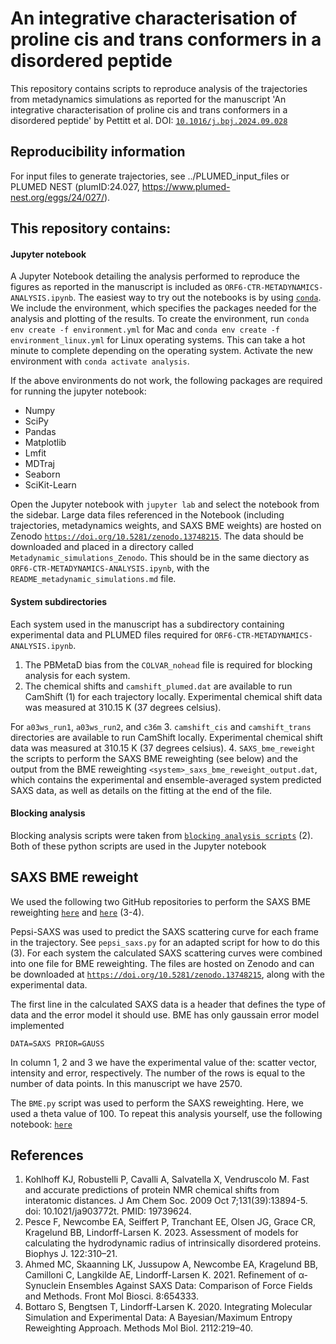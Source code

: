 # An integrative characterisation of proline cis and trans conformers in a disordered peptide

This repository contains scripts to reproduce analysis of the trajectories from metadynamics simulations as reported for the manuscript 'An integrative characterisation of proline cis and trans conformers in a disordered peptide' by Pettitt et al. DOI: [`10.1016/j.bpj.2024.09.028`](10.1016/j.bpj.2024.09.028)

## Reproducibility information 
For input files to generate trajectories, see ../PLUMED_input_files or PLUMED NEST (plumID:24.027, https://www.plumed-nest.org/eggs/24/027/).

## This repository contains: 

#### Jupyter notebook 
A Jupyter Notebook detailing the analysis performed to reproduce the figures as reported in the manuscript is included as `ORF6-CTR-METADYNAMICS-ANALYSIS.ipynb`. The easiest way to try out the notebooks is by using [`conda`](https://www.anaconda.com/products/individual). We include the environment, which specifies the packages needed for the analysis and plotting of the results. To create the environment, run `conda env create -f environment.yml` for Mac and `conda env create -f environment_linux.yml` for Linux operating systems. This can take a hot minute to complete depending on the operating system. Activate the new environment with `conda activate analysis`. 

If the above environments do not work, the following packages are required for running the jupyter notebook:
- Numpy
- SciPy
- Pandas 
- Matplotlib
- Lmfit
- MDTraj
- Seaborn
- SciKit-Learn 

Open the Jupyter notebook with `jupyter lab` and select the notebook from the sidebar. Large data files referenced in the Notebook (including trajectories, metadynamics weights, and SAXS BME weights) are hosted on Zenodo [`https://doi.org/10.5281/zenodo.13748215`](https://doi.org/10.5281/zenodo.13748215). The data should be downloaded and placed in a directory called `Metadynamic_simulations_Zenodo`. This should be in the same diectory as `ORF6-CTR-METADYNAMICS-ANALYSIS.ipynb`, with the `README_metadynamic_simulations.md` file. 

#### System subdirectories   
Each system used in the manuscript has a subdirectory containing experimental data and PLUMED files required for `ORF6-CTR-METADYNAMICS-ANALYSIS.ipynb`. 
1. The PBMetaD bias from the `COLVAR_nohead` file is required for blocking analysis for each system.
2. The chemical shifts and `camshift_plumed.dat` are available to run CamShift (1) for each trajectory locally. Experimental chemical shift data was measured at 310.15 K (37 degrees celsius). 

For `a03ws_run1`, `a03ws_run2`, and `c36m`
3. `camshift_cis` and `camshift_trans` directories are available to run CamShift locally. Experimental chemical shift data was measured at 310.15 K (37 degrees celsius). 
4. `SAXS_bme_reweight` the scripts to perform the SAXS BME reweighting (see below) and the output from the BME reweighting `<system>_saxs_bme_reweight_output.dat`, which contains the experimental and ensemble-averaged system predicted SAXS data, as well as details on the fitting at the end of the file. 

#### Blocking analysis 
Blocking analysis scripts were taken from [`blocking analysis scripts`](https://github.com/fpesceKU/BLOCKING) (2). Both of these python scripts are used in the Jupyter notebook 

## SAXS BME reweight 
We used the following two GitHub repositories to perform the SAXS BME reweighting [`here`](https://github.com/KULL-Centre/papers/tree/main/2021/aSYN-ahmed-et-al) and [`here`](https://github.com/KULL-Centre/BME) (3-4). 

Pepsi-SAXS was used to predict the SAXS scattering curve for each frame in the trajectory. See `pepsi_saxs.py` for an adapted script for how to do this (3). For each system the calculated SAXS scattering curves were combined into one file for BME reweighting. The files are hosted on Zenodo and can be downloaded at [`https://doi.org/10.5281/zenodo.13748215`](https://doi.org/10.5281/zenodo.13748215), along with the experimental data.

The first line in the calculated SAXS data is a header that defines the type of data and the error model it should use. BME has only gaussain error model implemented
	
	DATA=SAXS PRIOR=GAUSS    

In column 1, 2 and 3 we have the experimental value of the: scatter vector, intensity and error, respectively. The number of the rows is equal to the number of data points. In this manuscript we have  2570.

The `BME.py` script was used to perform the SAXS reweighting. Here, we used a theta value of 100. To repeat this analysis yourself, use the following notebook: [`here`](https://github.com/KULL-Centre/papers/blob/main/2021/aSYN-ahmed-et-al/BME_analysis/BME_analysis_example.ipynb) 

## References
1. Kohlhoff KJ, Robustelli P, Cavalli A, Salvatella X, Vendruscolo M. Fast and accurate predictions of protein NMR chemical shifts from interatomic distances. J Am Chem Soc. 2009 Oct 7;131(39):13894-5. doi: 10.1021/ja903772t. PMID: 19739624.
2. Pesce F, Newcombe EA, Seiffert P, Tranchant EE, Olsen JG, Grace CR, Kragelund BB, Lindorff-Larsen K. 2023. Assessment of models for calculating the hydrodynamic radius of intrinsically disordered proteins. Biophys J. 122:310–21. 
3. Ahmed MC, Skaanning LK, Jussupow A, Newcombe EA, Kragelund BB, Camilloni C, Langkilde AE, Lindorff-Larsen K. 2021. Refinement of α-Synuclein Ensembles Against SAXS Data: Comparison of Force Fields and Methods. Front Mol Biosci. 8:654333.
4. Bottaro S, Bengtsen T, Lindorff-Larsen K. 2020. Integrating Molecular Simulation and Experimental Data: A Bayesian/Maximum Entropy Reweighting Approach. Methods Mol Biol. 2112:219–40.

